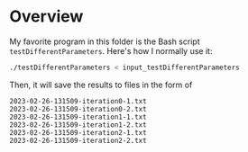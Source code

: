 # Overview

My favorite program in this folder is the Bash script
`testDifferentParameters`. Here's how I normally use it:

```bash
./testDifferentParameters < input_testDifferentParameters
```

Then, it will save the results to files in the form of

```
2023-02-26-131509-iteration0-1.txt
2023-02-26-131509-iteration0-2.txt
2023-02-26-131509-iteration1-1.txt
2023-02-26-131509-iteration1-2.txt
2023-02-26-131509-iteration2-1.txt
2023-02-26-131509-iteration2-2.txt
```
